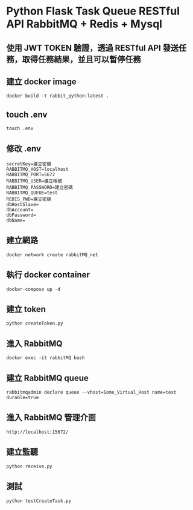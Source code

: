 # Python Flask Task Queue RESTful API RabbitMQ + Redis + Mysql

## 使用 JWT TOKEN 驗證，透過 RESTful API 發送任務，取得任務結果，並且可以暫停任務






## 建立 docker image

```
docker build -t rabbit_python:latest .
```

## touch .env

```
touch .env
```

## 修改 .env

``` 
secretKey=建立密鑰
RABBITMQ_HOST=localhost
RABBITMQ_PORT=5672
RABBITMQ_USER=建立帳號
RABBITMQ_PASSWORD=建立密碼
RABBITMQ_QUEUE=test
REDIS_PWD=建立密碼
dbHostSlave=
dbAccount=
dbPassword=
dbName=
```

## 建立網路

```
docker network create rabbitMQ_net
```

## 執行 docker container

```
docker-compose up -d
```

## 建立 token

```
python createToken.py
```
## 進入 RabbitMQ

```
docker exec -it rabbitMQ bash
```
## 建立 RabbitMQ queue

```
rabbitmqadmin declare queue --vhost=Some_Virtual_Host name=test durable=true
```

## 進入 RabbitMQ 管理介面

```
http://localhost:15672/
```


## 建立監聽

```
python receive.py
```

## 測試

```
python testCreateTask.py
```

